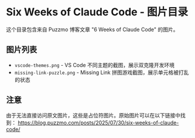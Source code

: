 # Six Weeks of Claude Code - 图片目录

这个目录包含来自 Puzzmo 博客文章 "6 Weeks of Claude Code" 的图片。

## 图片列表

- `vscode-themes.png` - VS Code 不同主题的截图，展示双克隆开发环境
- `missing-link-puzzle.png` - Missing Link 拼图游戏截图，展示单元格被打乱的状态

## 注意

由于无法直接访问原文图片，这些是占位符图片。原始图片可以在以下链接中找到：
https://blog.puzzmo.com/posts/2025/07/30/six-weeks-of-claude-code/


